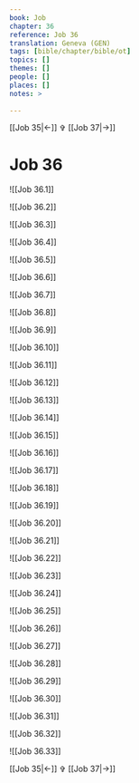 ```yaml
---
book: Job
chapter: 36
reference: Job 36
translation: Geneva (GEN)
tags: [bible/chapter/bible/ot]
topics: []
themes: []
people: []
places: []
notes: >
  
---
```


[[Job 35|<-]] ✞ [[Job 37|->]]

# Job 36

![[Job 36.1]]

![[Job 36.2]]

![[Job 36.3]]

![[Job 36.4]]

![[Job 36.5]]

![[Job 36.6]]

![[Job 36.7]]

![[Job 36.8]]

![[Job 36.9]]

![[Job 36.10]]

![[Job 36.11]]

![[Job 36.12]]

![[Job 36.13]]

![[Job 36.14]]

![[Job 36.15]]

![[Job 36.16]]

![[Job 36.17]]

![[Job 36.18]]

![[Job 36.19]]

![[Job 36.20]]

![[Job 36.21]]

![[Job 36.22]]

![[Job 36.23]]

![[Job 36.24]]

![[Job 36.25]]

![[Job 36.26]]

![[Job 36.27]]

![[Job 36.28]]

![[Job 36.29]]

![[Job 36.30]]

![[Job 36.31]]

![[Job 36.32]]

![[Job 36.33]]

[[Job 35|<-]] ✞ [[Job 37|->]]
